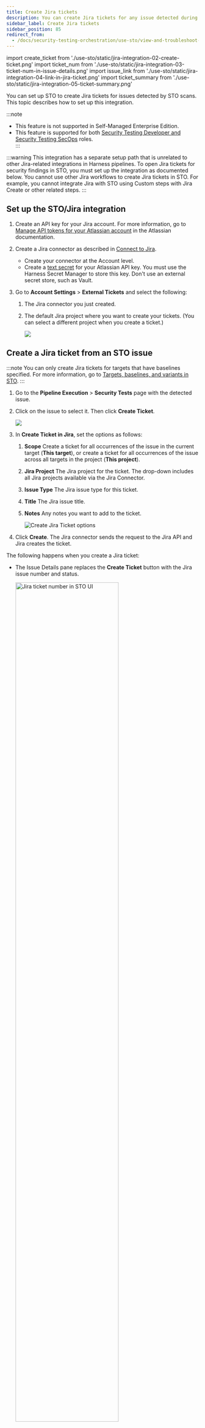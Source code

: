 ```yaml
---
title: Create Jira tickets
description: You can create Jira tickets for any issue detected during an STO pipeline execution.
sidebar_label: Create Jira tickets
sidebar_position: 85
redirect_from: 
  - /docs/security-testing-orchestration/use-sto/view-and-troubleshoot-vulnerabilities/jira-integrations
---
```


import create_ticket from './use-sto/static/jira-integration-02-create-ticket.png'
import ticket_num from './use-sto/static/jira-integration-03-ticket-num-in-issue-details.png'
import issue_link from './use-sto/static/jira-integration-04-link-in-jira-ticket.png'
import ticket_summary from './use-sto/static/jira-integration-05-ticket-summary.png'

You can set up STO to create Jira tickets for issues detected by STO scans. This topic describes how to set up this integration.

:::note
* This feature is not supported in Self-Managed Enterprise Edition.
* This feature is supported for both [Security Testing Developer and Security Testing SecOps](/docs/platform/role-based-access-control/add-manage-roles/#module-specific-roles) roles.  
:::

:::warning
This integration has a separate setup path that is unrelated to other Jira-related integrations in Harness pipelines. To open Jira tickets for security findings in STO, you must set up the integration as documented below. You cannot use other Jira workflows to create Jira tickets in STO. For example, you cannot integrate Jira with STO using Custom steps with Jira Create or other related steps.
:::

## Set up the STO/Jira integration

1. Create an API key for your Jira account. For more information, go to [Manage API tokens for your Atlassian account](https://support.atlassian.com/atlassian-account/docs/manage-api-tokens-for-your-atlassian-account/) in the Atlassian documentation.

2. Create a Jira connector as described in [Connect to Jira](/docs/platform/connectors/ticketing-systems/connect-to-jira/). 
    * Create your connector at the Account level.
    * Create a [text secret](/docs/platform/secrets/add-use-text-secrets) for your Atlassian API key. You must use the Harness Secret Manager to store this key. Don't use an external secret store, such as Vault.

3. Go to **Account Settings** &gt; **External Tickets** and select the following: 
   
    1. The Jira connector you just created.
 
    2. The default Jira project where you want to create your tickets. (You can select a different project when you create a ticket.)

       ![](./use-sto/static/jira-integration-00-select-connector.png)

## Create a Jira ticket from an STO issue

:::note
You can only create Jira tickets for targets that have baselines specified. For more information, go to [Targets, baselines, and variants in STO](/docs/security-testing-orchestration/get-started/key-concepts/targets-and-baselines).
:::

1. Go to the **Pipeline Execution** &gt; **Security Tests** page with the detected issue. 

2. Click on the issue to select it. Then click **Create Ticket**. 

   ![](./use-sto/static/jira-integration-01-create-ticket.png)

3. In **Create Ticket in Jira**, set the options as follows:

    1. **Scope** Create a ticket for all occurrences of the issue in the current target (**This target**), or create a ticket for all occurrences of the issue across all targets in the project (**This project**).

    2. **Jira Project** The Jira project for the ticket. The drop-down includes all Jira projects available via the Jira Connector.

    3. **Issue Type** The Jira issue type for this ticket. 

    4. **Title** The Jira issue title. 

    5. **Notes** Any notes you want to add to the ticket.

       
       <img src={create_ticket} alt="Create Jira Ticket options" />
      
4. Click **Create**. The Jira connector sends the request to the Jira API and Jira creates the ticket. 


The following happens when you create a Jira ticket: 

   * The Issue Details pane replaces the **Create Ticket** button with the Jira issue number and status.
       
      
      <img src={ticket_num} alt="Jira ticket number in STO UI" height="75%" width="75%" />
      

   * The Jira issue includes a link back to the detected issue in the STO UI.
     
      
      <img src={issue_link} alt="STO issue link in Jira ticket" height="75%" width="75%" />
      

   * The Jira link points back to a **Ticket Summary** that shows all detected issues tracked by the ticket.
        
      
      <img src={ticket_summary} alt="STO issue link in Jira ticket" />
      




